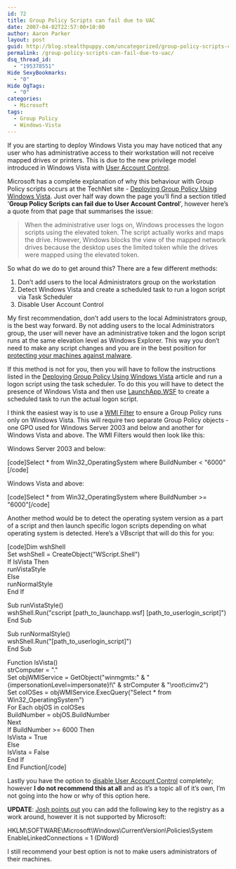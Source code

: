 ```yaml
---
id: 72
title: Group Policy Scripts can fail due to UAC
date: 2007-04-02T22:57:00+10:00
author: Aaron Parker
layout: post
guid: http://blog.stealthpuppy.com/uncategorized/group-policy-scripts-can-fail-due-to-uac
permalink: /group-policy-scripts-can-fail-due-to-uac/
dsq_thread_id:
  - "195378551"
Hide SexyBookmarks:
  - "0"
Hide OgTags:
  - "0"
categories:
  - Microsoft
tags:
  - Group Policy
  - Windows-Vista
---
```

If you are starting to deploy Windows Vista you may have noticed that any user who has administrative access to their workstation will not receive mapped drives or printers. This is due to the new privilege model introduced in Windows Vista with [User Account Control](http://technet.microsoft.com/en-us/windowsvista/aa905117.aspx).

Microsoft has a complete explanation of why this behaviour with Group Policy scripts occurs at the TechNet site - [Deploying Group Policy Using Windows Vista](http://technet2.microsoft.com/WindowsVista/en/library/5ae8da2a-878e-48db-a3c1-4be6ac7cf7631033.mspx?mfr=true). Just over half way down the page you&#8217;ll find a section titled '**Group Policy Scripts can fail due to User Account Control**', however here&#8217;s a quote from that page that summarises the issue:

> When the administrative user logs on, Windows processes the logon scripts using the elevated token. The script actually works and maps the drive. However, Windows blocks the view of the mapped network drives because the desktop uses the limited token while the drives were mapped using the elevated token.

So what do we do to get around this? There are a few different methods:

  1. Don&#8217;t add users to the local Administrators group on the workstation
  2. Detect Windows Vista and create a scheduled task to run a logon script via Task Scheduler
  3. Disable User Account Control

My first recommendation, don&#8217;t add users to the local Administrators group, is the best way forward. By not adding users to the local Administrators group, the user will never have an administrative token and the logon script runs at the same elevation level as Windows Explorer. This way you don&#8217;t need to make any script changes and you are in the best position for [protecting your machines against malware](http://www.microsoft.com/technet/windowsvista/security/defend_against_malware.mspx).

If this method is not for you, then you will have to follow the instructions listed in the [Deploying Group Policy Using Windows Vista](http://technet2.microsoft.com/WindowsVista/en/library/5ae8da2a-878e-48db-a3c1-4be6ac7cf7631033.mspx?mfr=true) article and run a logon script using the task scheduler. To do this you will have to detect the presence of Windows Vista and then use [LaunchApp.WSF](http://www.stealthpuppy.com/blogs/travelling/pages/launchapp-wsf.aspx) to create a scheduled task to run the actual logon script.

I think the easiest way is to use a [WMI Filter](http://technet2.microsoft.com/WindowsServer/en/library/6237b9b2-4a21-425e-8976-2065d28b31471033.mspx) to ensure a Group Policy runs only on Windows Vista. This will require two separate Group Policy objects - one GPO used for Windows Server 2003 and below and another for Windows Vista and above. The WMI Filters would then look like this:

Windows Server 2003 and below:

[code]Select * from Win32_OperatingSystem where BuildNumber < "6000"[/code]

Windows Vista and above:

[code]Select * from Win32_OperatingSystem where BuildNumber >= "6000"[/code]

Another method would be to detect the operating system version as a part of a script and then launch specific logon scripts depending on what operating system is detected. Here&#8217;s a VBscript that will do this for you:

[code]Dim wshShell  
Set wshShell = CreateObject("WScript.Shell")  
If IsVista Then  
runVistaStyle  
Else  
runNormalStyle  
End If

Sub runVistaStyle()  
wshShell.Run("cscript \[path\_to\_launchapp.wsf\] \[path\_to\_userlogin_script\]")  
End Sub

Sub runNormalStyle()  
wshShell.Run("[path\_to\_userlogin_script]")  
End Sub

Function IsVista()  
strComputer = "."  
Set objWMIService = GetObject("winmgmts:" & "{impersonationLevel=impersonate}!\\" & strComputer & "\root\cimv2")  
Set colOSes = objWMIService.ExecQuery("Select * from Win32_OperatingSystem")  
For Each objOS in colOSes  
BuildNumber = objOS.BuildNumber  
Next  
If BuildNumber >= 6000 Then  
IsVista = True  
Else  
IsVista = False  
End If  
End Function[/code]

Lastly you have the option to [disable User Account Control](http://www.google.com/search?q=disable+User+Account+Control+&rls=com.microsoft:en-AU&ie=UTF-8&oe=UTF-8&startIndex=&startPage=1) completely; however **I do not recommend this at all** and as it&#8217;s a topic all of it&#8217;s own, I&#8217;m not going into the how or why of this option here.

**UPDATE**: [Josh points out](http://windowsconnected.com/blogs/joshs_blog/archive/2007/02/20/windows-vista-tip-enabledlinkedconnections.aspx) you can add the following key to the registry as a work around, however it is not supported by Microsoft:

HKLM\SOFTWARE\Microsoft\Windows\CurrentVersion\Policies\System  
EnableLinkedConnections = 1 (DWord)

I still recommend your best option is not to make users administrators of their machines.